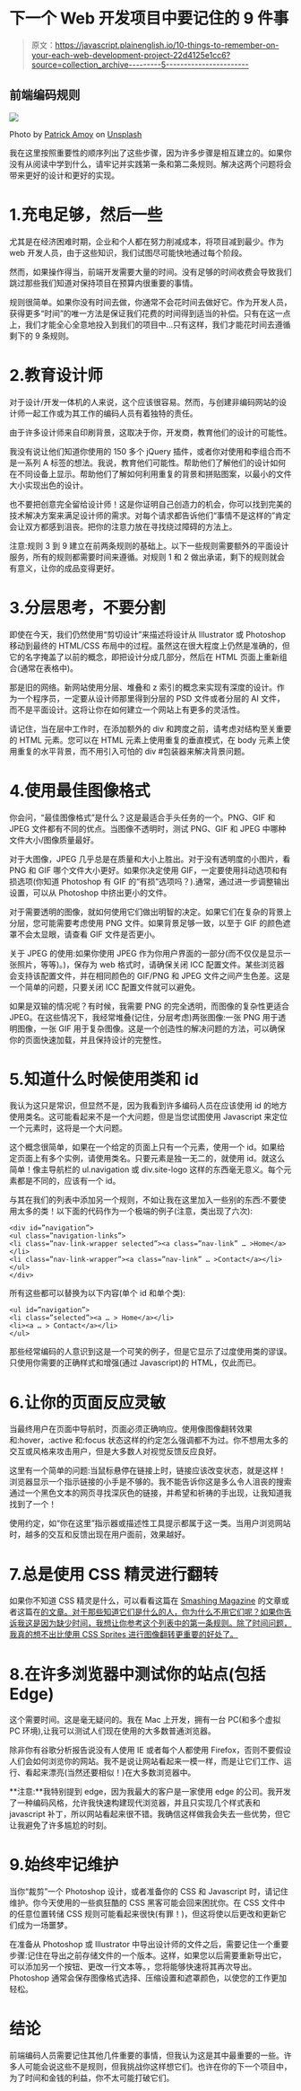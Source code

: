 # 下一个 Web 开发项目中要记住的 9 件事

> 原文：<https://javascript.plainenglish.io/10-things-to-remember-on-your-each-web-development-project-22d4125e1cc6?source=collection_archive---------5----------------------->

## 前端编码规则

![](img/17ed3ce00483015a59e5022d4dd72967.png)

Photo by [Patrick Amoy](https://unsplash.com/@napzphoto?utm_source=medium&utm_medium=referral) on [Unsplash](https://unsplash.com?utm_source=medium&utm_medium=referral)

我在这里按照重要性的顺序列出了这些步骤，因为许多步骤是相互建立的。如果你没有从阅读中学到什么，请牢记并实践第一条和第二条规则。解决这两个问题将会带来更好的设计和更好的实现。

# 1.充电足够，然后一些

尤其是在经济困难时期，企业和个人都在努力削减成本，将项目减到最少。作为 web 开发人员，由于这些知识，我们试图尽可能快地通过每个阶段。

然而，如果操作得当，前端开发需要大量的时间。没有足够的时间收费会导致我们跳过那些我们知道对保持项目在预算内很重要的事情。

规则很简单。如果你没有时间去做，你通常不会花时间去做好它。作为开发人员，获得更多“时间”的唯一方法是保证我们花费的时间得到适当的补偿。只有在这一点上，我们才能全心全意地投入到我们的项目中…只有这样，我们才能花时间去遵循剩下的 9 条规则。

# 2.教育设计师

对于设计/开发一体机的人来说，这个应该很容易。然而，与创建非编码网站的设计师一起工作或为其工作的编码人员有着独特的责任。

由于许多设计师来自印刷背景，这取决于你，开发商，教育他们的设计的可能性。

我没有说让他们知道你使用的 150 多个 jQuery 插件，或者你对使用和李组合而不是一系列 A 标签的想法。我说，教育他们可能性。帮助他们了解他们的设计如何在不同设备上显示。帮助他们了解如何利用重复的背景和拼贴图案，以最小的文件大小实现出色的设计。

也不要把创意完全留给设计师！这是你证明自己创造力的机会，你可以找到完美的技术解决方案来满足设计师的需求。对每个请求都告诉他们“事情不是这样的”肯定会让双方都感到沮丧。把你的注意力放在寻找绕过障碍的方法上。

注意:规则 3 到 9 建立在前两条规则的基础上。以下一些规则需要额外的平面设计服务，所有的规则都需要时间来遵循。对规则 1 和 2 做出承诺，剩下的规则就会有意义，让你的成品变得更好。

# 3.分层思考，不要分割

即使在今天，我们仍然使用“剪切设计”来描述将设计从 Illustrator 或 Photoshop 移动到最终的 HTML/CSS 布局中的过程。虽然这在很大程度上仍然是准确的，但它的名字掩盖了以前的概念，即把设计分成几部分，然后在 HTML 页面上重新组合(通常在表格中)。

那是旧的网络。新网站使用分层、堆叠和 z 索引的概念来实现有深度的设计。作为一个程序员，一定要从设计师那里得到分层的 PSD 文件或者分层的 AI 文件，而不是平面设计。这将让你在如何建立一个网站上有更多的灵活性。

请记住，当在层中工作时，在添加额外的 div 和跨度之前，请考虑对结构至关重要的 HTML 元素。您可以在 HTML 元素上使用重复的垂直模式，在 body 元素上使用重复的水平背景，而不用引入可怕的 div #包装器来解决背景问题。

# 4.使用最佳图像格式

你会问，“最佳图像格式”是什么？这是最适合手头任务的一个。PNG、GIF 和 JPEG 文件都有不同的优点。当图像不透明时，测试 PNG、GIF 和 JPEG 中哪种文件大小/图像质量最好。

对于大图像，JPEG 几乎总是在质量和大小上胜出。对于没有透明度的小图片，看 PNG 和 GIF 哪个文件大小更好。如果你决定使用 GIF，一定要使用抖动选项和有损选项(你知道 Photoshop 有 GIF 的“有损”选项吗？).通常，通过进一步调整输出设置，可以从 Photoshop 中挤出更小的文件。

对于需要透明的图像，就如何使用它们做出明智的决定。如果它们在复杂的背景上分层，您可能需要考虑使用 PNG 文件。如果背景足够一致，以至于 GIF 的颜色遮罩不会太显眼，请查看 GIF 文件是否更小。

关于 JPEG 的使用:如果你使用 JPEG 作为你用户界面的一部分(而不仅仅是显示一张照片，等等)。)，保存为 web 格式时，请确保关闭 ICC 配置文件。某些浏览器会支持该配置文件，并在相同颜色的 GIF/PNG 和 JPEG 文件之间产生色差。这是一个简单的问题，只要关闭 ICC 配置文件就可以避免。

如果是双输的情况呢？有时候，我需要 PNG 的完全透明，而图像的复杂性更适合 JPEG。在这些情况下，我经常堆叠(记住，分层考虑)两张图像:一张 PNG 用于透明图像，一张 GIF 用于复杂图像。这是一个创造性的解决问题的方法，可以确保你的页面快速加载，并且保持设计的完整性。

# 5.知道什么时候使用类和 id

我认为这只是常识，但显然不是，因为我看到许多编码人员在应该使用 id 的地方使用类名。这可能看起来不是一个大问题，但是当您试图使用 Javascript 来定位一个元素时，这将是一个大问题。

这个概念很简单，如果在一个给定的页面上只有一个元素，使用一个 id。如果给定页面上有多个实例，请使用类名。只要元素是独一无二的，就使用 id。就这么简单！像主导航栏的 ul.navigation 或 div.site-logo 这样的东西毫无意义。每个元素都是不同的，应该有一个 id。

与其在我们的列表中添加另一个规则，不如让我在这里加入一些别的东西:不要使用太多的类！以下面的代码作为一个极端的例子(注意，类出现了六次):

```
<div id=”navigation”>
<ul class=”navigation-links”>
<li class=”nav-link-wrapper selected”><a class=”nav-link” … >Home</a></li>
<li class=”nav-link-wrapper”><a class=”nav-link” … >Contact</a></li>
</ul>
</div>
```

所有这些都可以替换为以下内容(单个 id 和单个类):

```
<ul id=”navigation”>
<li class=”selected”><a … > Home</a></li>
<li><a … > Contact</a></li>
</ul>
```

那些经常编码的人意识到这是一个可笑的例子，但是它显示了过度使用类的谬误。只使用你需要的正确样式和增强(通过 Javascript)的 HTML，仅此而已。

# 6.让你的页面反应灵敏

当最终用户在页面中导航时，页面必须正确响应。使用像图像翻转效果和:hover，:active 和:focus 状态这样的约定怎么强调都不为过。你不想用太多的交互或风格来攻击用户，但是大多数人对视觉反馈反应良好。

这里有一个简单的问题:当鼠标悬停在链接上时，链接应该改变状态，就是这样！浏览器显示一个指示链接的小手是不够的。我不能告诉你这是多么令人沮丧的搜索通过一个黑色文本的网页寻找深灰色的链接，并希望和祈祷的手出现，让我知道我找到了一个！

使用约定，如“你在这里”指示器或描述性工具提示都属于这一类。当用户浏览网站时，越多的交互和反馈出现在用户面前，效果越好。

# 7.总是使用 CSS 精灵进行翻转

如果你不知道 CSS 精灵是什么，可以看看这篇在 [Smashing Magazine](https://www.smashingmagazine.com/2009/04/the-mystery-of-css-sprites-techniques-tools-and-tutorials/) 的文章或者这篇在[的文章。对于那些知道它们是什么的人，你为什么不用它们呢？如果你告诉我这是因为缺少时间，我想让你参考这个列表中的第一条规则。除了时间问题，我真的想不出比使用 CSS Sprites 进行图像翻转更重要的好处了。](https://alistapart.com/article/sprites/)

# 8.在许多浏览器中测试你的站点(包括 Edge)

这个需要时间。这是毫无疑问的。我在 Mac 上开发，拥有一台 PC(和多个虚拟 PC 环境),让我可以测试人们现在使用的大多数普通浏览器。

除非你有谷歌分析报告说没有人使用 IE 或者每个人都使用 Firefox，否则不要假设人们会如何浏览你的网站。我不是说让网站看起来一模一样，而是让它们工作、运行、看起来漂亮(当然还要相似！)在大多数浏览器中。

**注意:**我特别提到 edge，因为我最大的客户是一家使用 edge 的公司。我开发了一种编码风格，允许我快速构建现代浏览器，并且只实现几个样式表和 javascript 补丁，所以网站看起来很不错。我确信这样做我会失去一些优势，但它让我避免了许多尴尬的时刻。

# 9.始终牢记维护

当你“裁剪”一个 Photoshop 设计，或者准备你的 CSS 和 Javascript 时，请记住维护。你今天使用的一些疯狂酷的 CSS 黑客可能会回来困扰你。在 CSS 文件中的任意位置转储 CSS 规则可能看起来很快(有罪！)，但这将使以后更改和更新它们成为一场噩梦。

在准备从 Photoshop 或 Illustrator 中导出设计师的文件之后，需要记住一个重要步骤:记住在导出之前存储文件的一个版本。这样，如果您以后需要重新导出它，可以添加另一个按钮、更改一行文本等。，您将能够快速将其再次导出。Photoshop 通常会保存图像格式选择、压缩设置和遮罩颜色，以使您的工作更加轻松。

# 结论

前端编码人员需要记住其他几件重要的事情，但我认为这是其中最重要的一些。许多人可能会说这些不是规则，但我挑战你这样想它们。也许在你的下一个项目中，为了时间和金钱的利益，你不太可能打破它们。